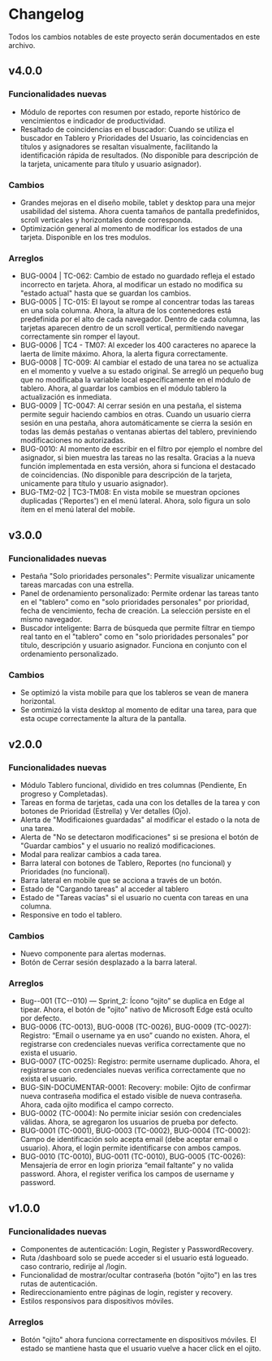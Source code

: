 # Changelog

Todos los cambios notables de este proyecto serán documentados en este archivo.

## v4.0.0

### Funcionalidades nuevas
- Módulo de reportes con resumen por estado, reporte histórico de vencimientos e indicador de productividad.
- Resaltado de coincidencias en el buscador: Cuando se utiliza el buscador en Tablero y Prioridades del Usuario, las coincidencias en títulos y asignadores se resaltan visualmente, facilitando la identificación rápida de resultados. (No disponible para descripción de la tarjeta, unicamente para título y usuario asignador).

### Cambios
- Grandes mejoras en el diseño mobile, tablet y desktop para una mejor usabilidad del sistema. Ahora cuenta tamaños de pantalla predefinidos, scroll verticales y horizontales donde corresponda.
- Optimización general al momento de modificar los estados de una tarjeta. Disponible en los tres modulos.

### Arreglos
- BUG-0004 | TC-062: Cambio de estado no guardado refleja el estado incorrecto en tarjeta. Ahora, al modificar un estado no modifica su "estado actual" hasta que se guardan los cambios.
- BUG-0005 | TC-015: El layout se rompe al concentrar todas las tareas en una sola columna. Ahora, la altura de los contenedores está predefinida por el alto de cada navegador. Dentro de cada columna, las tarjetas aparecen dentro de un scroll vertical, permitiendo navegar correctamente sin romper el layout.
- BUG-0006 | TC4 -  TM07: Al exceder los 400 caracteres no aparece la laerta de límite máximo. Ahora, la alerta figura correctamente.
- BUG-0008 | TC-009: Al cambiar el estado de una tarea no se actualiza en el momento y vuelve a su estado original. Se arregló un pequeño bug que no modificaba la variable local específicamente en el módulo de tablero. Ahora, al guardar los cambios en el módulo tablero la actualización es inmediata.
- BUG-0009 | TC-0047: Al cerrar sesión en una pestaña, el sistema permite seguir haciendo cambios en otras. Cuando un usuario cierra sesión en una pestaña, ahora automáticamente se cierra la sesión en todas las demás pestañas o ventanas abiertas del tablero, previniendo modificaciones no autorizadas.
- BUG-0010: Al momento de escribir en el filtro por ejemplo el nombre del asignador, si bien muestra las tareas no las resalta. Gracias a la nueva función implementada en esta versión, ahora si funciona el destacado de coincidencias. (No disponible para descripción de la tarjeta, unicamente para título y usuario asignador).
- BUG-TM2-02 | TC3-TM08: En vista mobile se muestran opciones duplicadas ('Reportes') en el menú lateral. Ahora, solo figura un solo ítem en el menú lateral del mobile.




## v3.0.0

### Funcionalidades nuevas
- Pestaña "Solo prioridades personales": Permite visualizar unicamente tareas marcadas con una estrella.
- Panel de ordenamiento personalizado: Permite ordenar las tareas tanto en el "tablero" como en "solo prioridades personales" por prioridad, fecha de vencimiento, fecha de creación. La selección persiste en el mismo navegador.
- Buscador inteligente: Barra de búsqueda que permite filtrar en tiempo real tanto en el "tablero" como en "solo prioridades personales" por título, descripción y usuario asignador. Funciona en conjunto con el ordenamiento personalizado.

### Cambios
- Se optimizó la vista mobile para que los tableros se vean de manera horizontal.
- Se omtimizó la vista desktop al momento de editar una tarea, para que esta ocupe correctamente la altura de la pantalla.



## v2.0.0

### Funcionalidades nuevas
- Módulo Tablero funcional, dividido en tres columnas (Pendiente, En progreso y Completadas).
- Tareas en forma de tarjetas, cada una con los detalles de la tarea y con botones de Prioridad (Estrella) y Ver detalles (Ojo).
- Alerta de "Modificaiones guardadas" al modificar el estado o la nota de una tarea.
- Alerta de "No se detectaron modificaciones" si se presiona el botón de "Guardar cambios" y el usuario no realizó modificaciones.
- Modal para realizar cambios a cada tarea.
- Barra lateral con botones de Tablero, Reportes (no funcional) y Prioridades (no funcional).
- Barra lateral en mobile que se acciona a través de un botón.
- Estado de "Cargando tareas" al acceder al tablero
- Estado de "Tareas vacías" si el usuario no cuenta con tareas en una columna.
- Responsive en todo el tablero.

### Cambios
- Nuevo componente para alertas modernas.
- Botón de Cerrar sesión desplazado a la barra lateral.

### Arreglos
- Bug--001 (TC--010) — Sprint_2: Ícono “ojito” se duplica en Edge al tipear. Ahora, el botón de "ojito" nativo de Microsoft Edge está oculto por defecto.
- BUG-0006 (TC-0013), BUG-0008 (TC-0026), BUG-0009 (TC-0027): Registro: “Email o username ya en uso” cuando no existen. Ahora, el registrarse con credenciales nuevas verifica correctamente que no exista el usuario.
- BUG-0007 (TC-0025): Registro: permite username duplicado. Ahora, el registrarse con credenciales nuevas verifica correctamente que no exista el usuario.
- BUG-SIN-DOCUMENTAR-0001: Recovery: mobile: Ojito de confirmar nueva contraseña modifica el estado visible de nueva contraseña. Ahora, cada ojito modifica el campo correcto. 
- BUG-0002 (TC-0004): No permite iniciar sesión con credenciales válidas. Ahora, se agregaron los usuarios de prueba por defecto.
- BUG-0001 (TC-0001), BUG-0003 (TC-0002), BUG-0004 (TC-0002): Campo de identificación solo acepta email (debe aceptar email o usuario). Ahora, el login permite identificarse con ambos campos.
- BUG-0010 (TC-0010), BUG-0011 (TC-0010), BUG-0005 (TC-0026): Mensajería de error en login prioriza “email faltante” y no valida password. Ahora, el register verifica los campos de username y password.





## v1.0.0

### Funcionalidades nuevas
- Componentes de autenticación: Login, Register y PasswordRecovery.
- Ruta /dashboard solo se puede acceder si el usuario está logueado. caso contrario, redirije al /login.
- Funcionalidad de mostrar/ocultar contraseña (botón "ojito") en las tres rutas de autenticación.
- Redireccionamiento entre páginas de login, register y recovery.
- Estilos responsivos para dispositivos móviles.

### Arreglos
- Botón "ojito" ahora funciona correctamente en dispositivos móviles. El estado se mantiene hasta que el usuario vuelve a hacer click en el ojito.
